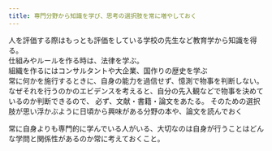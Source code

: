 ```yaml
---
title: 専門分野から知識を学び、思考の選択肢を常に増やしておく
---
```


人を評価する際はもっとも評価をしている学校の先生など教育学から知識を得る。  
仕組みやルールを作る時は、法律を学ぶ。  
組織を作るにはコンサルタントや大企業、国作りの歴史を学ぶ  
常に何かを施行するときに、自身の能力を過信せず、憶測で物事を判断しない。  
なぜそれを行うのかのエビデンスを考えると、自分の先入観などで物事を決めているのか判断できるので、
必ず、文献・書籍・論文をあたる。
そのための選択肢が思い浮かぶように日頃から興味がある分野の本や、論文を読んでおく  

常に自身よりも専門的に学んでいる人がいる、大切なのは自身が行うことはどんな学問と関係性があるのか常に考えておくこと。

